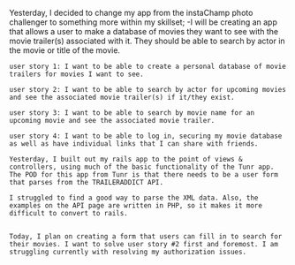Yesterday, I decided to change my app from the instaChamp photo challenger to something more within my skillset; 
	-I will be creating an app that allows a user to make a database of movies they want to see with the movie trailer(s) associated with it. They should be able to search by actor in the movie or title of the movie. 

	user story 1: I want to be able to create a personal database of movie trailers for movies I want to see.

	user story 2: I want to be able to search by actor for upcoming movies and see the associated movie trailer(s) if it/they exist. 

	user story 3: I want to be able to search by movie name for an upcoming movie and see the associated movie trailer. 

	user story 4: I want to be able to log in, securing my movie database as well as have individual links that I can share with friends. 

	Yesterday, I built out my rails app to the point of views & controllers, using much of the basic functionality of the Tunr app. The POD for this app from Tunr is that there needs to be a user form that parses from the TRAILERADDICT API.

	I struggled to find a good way to parse the XML data. Also, the examples on the API page are written in PHP, so it makes it more difficult to convert to rails. 


	Today, I plan on creating a form that users can fill in to search for their movies. I want to solve user story #2 first and foremost. I am struggling currently with resolving my authorization issues. 